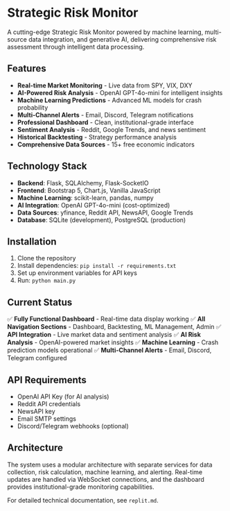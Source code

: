 # Strategic Risk Monitor

A cutting-edge Strategic Risk Monitor powered by machine learning, multi-source data integration, and generative AI, delivering comprehensive risk assessment through intelligent data processing.

## Features

- **Real-time Market Monitoring** - Live data from SPY, VIX, DXY
- **AI-Powered Risk Analysis** - OpenAI GPT-4o-mini for intelligent insights
- **Machine Learning Predictions** - Advanced ML models for crash probability
- **Multi-Channel Alerts** - Email, Discord, Telegram notifications
- **Professional Dashboard** - Clean, institutional-grade interface
- **Sentiment Analysis** - Reddit, Google Trends, and news sentiment
- **Historical Backtesting** - Strategy performance analysis
- **Comprehensive Data Sources** - 15+ free economic indicators

## Technology Stack

- **Backend**: Flask, SQLAlchemy, Flask-SocketIO
- **Frontend**: Bootstrap 5, Chart.js, Vanilla JavaScript
- **Machine Learning**: scikit-learn, pandas, numpy
- **AI Integration**: OpenAI GPT-4o-mini (cost-optimized)
- **Data Sources**: yfinance, Reddit API, NewsAPI, Google Trends
- **Database**: SQLite (development), PostgreSQL (production)

## Installation

1. Clone the repository
2. Install dependencies: `pip install -r requirements.txt`
3. Set up environment variables for API keys
4. Run: `python main.py`

## Current Status

✅ **Fully Functional Dashboard** - Real-time data display working
✅ **All Navigation Sections** - Dashboard, Backtesting, ML Management, Admin
✅ **API Integration** - Live market data and sentiment analysis
✅ **AI Risk Analysis** - OpenAI-powered market insights
✅ **Machine Learning** - Crash prediction models operational
✅ **Multi-Channel Alerts** - Email, Discord, Telegram configured

## API Requirements

- OpenAI API Key (for AI analysis)
- Reddit API credentials
- NewsAPI key
- Email SMTP settings
- Discord/Telegram webhooks (optional)

## Architecture

The system uses a modular architecture with separate services for data collection, risk calculation, machine learning, and alerting. Real-time updates are handled via WebSocket connections, and the dashboard provides institutional-grade monitoring capabilities.

For detailed technical documentation, see `replit.md`.